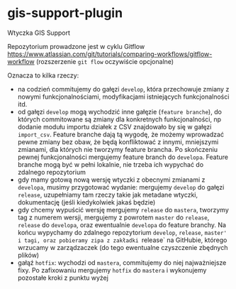 # gis-support-plugin
Wtyczka GIS Support

Repozytorium prowadzone jest w cyklu Gitflow
https://www.atlassian.com/git/tutorials/comparing-workflows/gitflow-workflow
(rozszerzenie `git flow` oczywiście opcjonalne)

Oznacza to kilka rzeczy:
* na codzień commitujemy do gałęzi `develop`, która przechowuje zmiany z nowymi funkcjonalnościami,
modyfikacjami istniejących funkcjonalności itd.
* od gałęzi `develop` mogą wychodzić inne gałęzie (`feature branche`),
do których commitowane są zmiany dla konkretnych funkcjonalności,
np dodanie modułu importu działek z CSV znajdowało by się w gałęzi `import_csv`.
Feature branche dają tą wygodę, że możemy wprowadzać pewne zmiany bez obaw,
że będą konfliktować z innymi, mniejszymi zmianami, dla których nie tworzymy feature brancha.
Po skończeniu pewnej funkcjonalności mergujemy feature branch do `developa`. 
Feature branche mogą być w pełni lokalnie, nie trzeba ich wypychać do zdalnego repozytorium
* gdy mamy gotową nową wersję wtyczki z obecnymi zmianami z `developa`, musimy przygotować wydanie:
mergujemy `develop` do gałęzi `release`,
uzupełniamy tam rzeczy takie jak metadane wtyczki, dokumentację (jeśli kiedykolwiek jakaś będzie)
* gdy chcemy wypuścić wersję mergujemy `release` do `mastera`, tworzymy tag z numerem wersji,
mergujemy z powrotem `master` do `release`, `release` do `developa`, oraz ewentualnie `developa` do feature branchy.
Na końcu wypychamy do zdalnego repozytorium `develop`, `release`, `master' i tagi,
oraz pobieramy zipa z zakładki `release` na GitHubie, którego wrzucamy w zarządzaczek
(do tego ewentualne czyszczenie zbędnych plików)
* gałąź `hotfix`: wychodzi od `mastera`, commitujemy do niej najważniejsze fixy.
Po zafixowaniu mergujemy `hotfix` do `mastera` i wykonujemy pozostałe kroki z punktu wyżej

